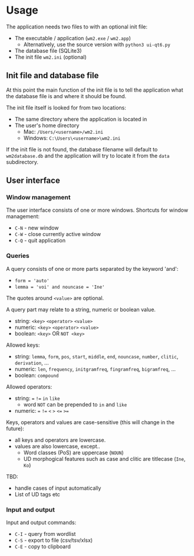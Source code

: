 # Usage

The application needs two files to with an optional init file:
 - The executable / application (`wm2.exe` / `wm2.app`)
   - Alternatively, use the source version with `python3 ui-qt6.py`
 - The database file (SQLite3)
 - The init file `wm2.ini` (optional)

## Init file and database file

At this point the main function of the init file is to tell the application what the database file is and where it should be found.

The init file itself is looked for from two locations:
 - The same directory where the application is located in
 - The user's home directory
   - Mac: `/Users/<username>/wm2.ini`
   - Windows: `C:\Users\<username>\wm2.ini`

If the init file is not found, the database filename will default to `wm2database.db` and
the application will try to locate it from the `data` subdirectory.

## User interface

### Window management

The user interface consists of one or more windows. Shortcuts for window management:
  - `C-N` - new window
  - `C-W` - close currently active window
  - `C-Q` - quit application

### Queries

A query consists of one or more parts separated by the keyword 'and':
 - `form = 'auto'`
 - `lemma = 'voi' and nouncase = 'Ine'`

The quotes around `<value>` are optional.

A query part may relate to a string, numeric or boolean value.
 - string: `<key>` `<operator>` `<value>`
 - numeric: `<key>` `<operator>` `<value>`
 - boolean: `<key>` OR `NOT <key>`

Allowed keys:
 - string: `lemma`, `form`, `pos`, `start`, `middle`, `end`, `nouncase`, `number`, `clitic`, `derivation`, ...
 - numeric: `len`, `frequency`, `initgramfreq`, `fingramfreq`, `bigramfreq`, ...
 - boolean: `compound`

Allowed operators:
 - string: `=` `!=` `in` `like`
   - word `NOT` can be prepended to `in` and `like` 
 - numeric: `=` `!=` `<` `>` `<=` `>=`

Keys, operators and values are case-sensitive (this will change in the future):
 - all keys and operators are lowercase.
 - values are also lowercase, except..
   - Word classes (PoS) are uppercase (`NOUN`)
   - UD morphogical features such as case and clitic are titlecase (`Ine`, `Ko`)

TBD:
 - handle cases of input automatically
 - List of UD tags etc

### Input and output

Input and output commands:
  - `C-I` - query from wordlist
  - `C-S` - export to file (csv/tsv/xlsx)
  - `C-E` - copy to clipboard

